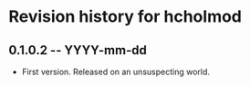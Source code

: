 # Revision history for hcholmod

## 0.1.0.2 -- YYYY-mm-dd

* First version. Released on an unsuspecting world.
